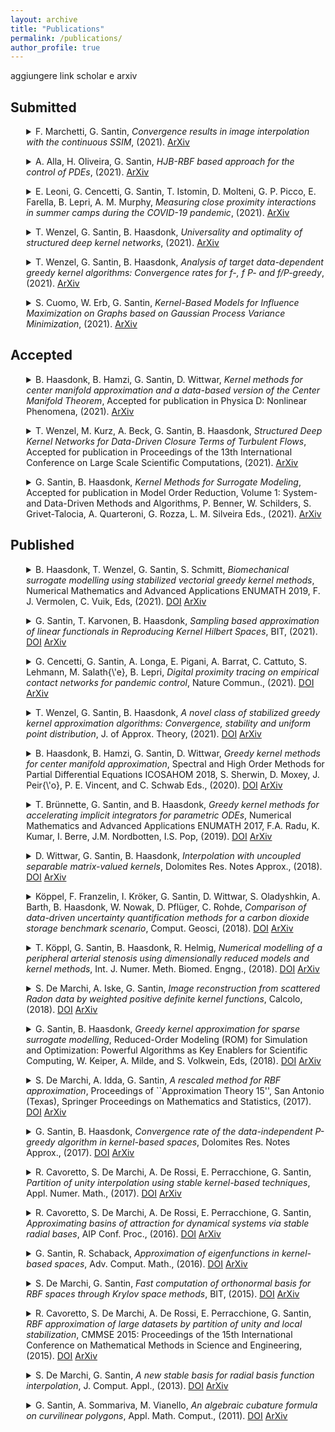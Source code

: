 ```yaml
---
layout: archive
title: "Publications"
permalink: /publications/
author_profile: true
---
```


aggiungere link scholar e arxiv 


## Submitted
<p><details style="margin-left:5%;">

<summary>F. Marchetti, G. Santin, 
<i>Convergence results in image interpolation with the continuous SSIM</i>, (2021). <a href=''> <i class="ai ai-arxiv"></i>ArXiv </a>
</summary>

<small>

<blockquote>
	
</blockquote>

```bibtex:

```
</small>

</details>

</p>



<p><details style="margin-left:5%;">

<summary>A. Alla, H. Oliveira, G. Santin, 
<i>HJB-RBF based approach for the control of PDEs</i>, (2021). <a href='https://arxiv.org/abs/2108.02987'> <i class="ai ai-arxiv"></i>ArXiv </a>
</summary>

<small>

<blockquote>
	
</blockquote>

```bibtex:

```
</small>

</details>

</p>



<p><details style="margin-left:5%;">

<summary>E. Leoni, G. Cencetti, G. Santin, T. Istomin, D. Molteni, G. P. Picco, E. Farella, B. Lepri, A. M. Murphy, 
<i>Measuring close proximity  interactions in summer camps during the COVID-19 pandemic</i>, (2021). <a href='https://arxiv.org/abs/2106.14750'> <i class="ai ai-arxiv"></i>ArXiv </a>
</summary>

<small>

<blockquote>
	
</blockquote>

```bibtex:

```
</small>

</details>

</p>



<p><details style="margin-left:5%;">

<summary>T. Wenzel, G. Santin, B. Haasdonk, 
<i>Universality and optimality of structured deep kernel  networks</i>, (2021). <a href='https://arxiv.org/abs/2105.07228'> <i class="ai ai-arxiv"></i>ArXiv </a>
</summary>

<small>

<blockquote>
	
</blockquote>

```bibtex:

```
</small>

</details>

</p>



<p><details style="margin-left:5%;">

<summary>T. Wenzel, G. Santin, B. Haasdonk, 
<i>Analysis of target data-dependent greedy kernel algorithms: Convergence rates for f-, f P- and  f/P-greedy</i>, (2021). <a href='https://arxiv.org/abs/2105.07411'> <i class="ai ai-arxiv"></i>ArXiv </a>
</summary>

<small>

<blockquote>
	
</blockquote>

```bibtex:

```
</small>

</details>

</p>



<p><details style="margin-left:5%;">

<summary>S. Cuomo, W. Erb, G. Santin, 
<i>Kernel-Based Models for Influence Maximization on Graphs based on Gaussian Process Variance  Minimization</i>, (2021). <a href='https://arxiv.org/abs/2103.01575'> <i class="ai ai-arxiv"></i>ArXiv </a>
</summary>

<small>

<blockquote>
	
</blockquote>

```bibtex:

```
</small>

</details>

</p>



## Accepted
<p><details style="margin-left:5%;">

<summary>B. Haasdonk, B. Hamzi, G. Santin, D. Wittwar, 
<i>Kernel methods for center manifold approximation and a data-based version  of the Center Manifold Theorem</i>, 
Accepted for publication in Physica D: Nonlinear Phenomena, (2021). <a href='https://arxiv.org/abs/2012.00338'> <i class="ai ai-arxiv"></i>ArXiv </a>
</summary>

<small>

<blockquote>
	
</blockquote>

```bibtex:

```
</small>

</details>

</p>



<p><details style="margin-left:5%;">

<summary>T. Wenzel, M. Kurz, A. Beck, G. Santin, B. Haasdonk, 
<i>Structured Deep Kernel Networks for Data-Driven Closure Terms of  Turbulent Flows</i>, 
Accepted for publication in Proceedings of the 13th International Conference on Large Scale Scientific Computations, (2021). <a href='https://arxiv.org/abs/2103.13655'> <i class="ai ai-arxiv"></i>ArXiv </a>
</summary>

<small>

<blockquote>
	
</blockquote>

```bibtex:

```
</small>

</details>

</p>



<p><details style="margin-left:5%;">

<summary>G. Santin, B. Haasdonk, 
<i>Kernel Methods for Surrogate  Modeling</i>, 
Accepted for publication in Model Order Reduction, Volume 1: System- and Data-Driven Methods and Algorithms, P. Benner, W. Schilders, S. Grivet-Talocia, A. Quarteroni, G. Rozza, L.  M. Silveira  Eds., (2021). <a href='https://arxiv.org/abs/1907.10556'> <i class="ai ai-arxiv"></i>ArXiv </a>
</summary>

<small>

<blockquote>
	
</blockquote>

```bibtex:

```
</small>

</details>

</p>



## Published
<p><details style="margin-left:5%;">

<summary> B. Haasdonk, T. Wenzel, G. Santin, S. Schmitt, 
<i> Biomechanical surrogate modelling using stabilized vectorial greedy kernel methods</i>, 
 Numerical Mathematics and Advanced Applications ENUMATH 2019, F. J. Vermolen, C. Vuik, Eds, (2021). <a href=' https://doi.org/10.1007/978-3-030-55874-1_49'> <i class="ai ai-doi"> </i>DOI</a> <a href=''> <i class="ai ai-arxiv"></i>ArXiv </a>
</summary>

<small>

<blockquote>
In recent years, in the setting of radial basis function, the study of approx- imation algorithms has particularly focused on the construction of (stable) bases for the associated Hilbert spaces. One of the ways of describing such spaces and their properties is the study of a particular integral operator and its spectrum. We proposed in a recent work the so-called WSVD basis, which is strictly connected to the eigen-decomposition of this operator and allows to overcome some problems related to the stability of the computation of the approximant for a wide class of radial kernels. Although effective, this basis is computationally expensive to compute. In this paper we discuss a method to improve and compute in a fast way the basis using methods related to Krylov subspaces. After reviewing the connections between the two bases, we concentrate on the properties of the new one, describing its behavior by numerical tests.	
</blockquote>

```bibtex:

```
</small>

</details>

</p>



<p><details style="margin-left:5%;">

<summary> G. Santin, T. Karvonen, B. Haasdonk, 
<i> Sampling based approximation of linear functionals in Reproducing Kernel Hilbert Spaces</i>, 
 BIT, (2021). <a href=' https://doi.org/10.1007/s10543-021-00870-3'> <i class="ai ai-doi"> </i>DOI</a> <a href=''> <i class="ai ai-arxiv"></i>ArXiv </a>
</summary>

<small>

<blockquote>
	
</blockquote>

```bibtex:

```
</small>

</details>

</p>



<p><details style="margin-left:5%;">

<summary> G. Cencetti, G. Santin, A. Longa, E. Pigani, A. Barrat, C. Cattuto, S. Lehmann, M. Salath{\'e}, B. Lepri, 
<i> Digital proximity tracing on empirical contact networks for pandemic control</i>, 
 Nature Commun., (2021). <a href=' https://doi.org/10.1038/s41467-021-21809-w'> <i class="ai ai-doi"> </i>DOI</a> <a href=''> <i class="ai ai-arxiv"></i>ArXiv </a>
</summary>

<small>

<blockquote>
	
</blockquote>

```bibtex:

```
</small>

</details>

</p>



<p><details style="margin-left:5%;">

<summary> T. Wenzel, G. Santin, B. Haasdonk, 
<i> A novel class of stabilized greedy kernel approximation algorithms: Convergence, stability and uniform point distribution</i>, 
 J. of Approx. Theory, (2021). <a href=' https://doi.org/10.1016/j.jat.2020.105508'> <i class="ai ai-doi"> </i>DOI</a> <a href=''> <i class="ai ai-arxiv"></i>ArXiv </a>
</summary>

<small>

<blockquote>
	
</blockquote>

```bibtex:

```
</small>

</details>

</p>



<p><details style="margin-left:5%;">

<summary> B. Haasdonk, B. Hamzi, G. Santin, D. Wittwar, 
<i> Greedy kernel methods for center manifold approximation</i>, 
 Spectral and High Order Methods for Partial Differential Equations ICOSAHOM 2018, S. Sherwin, D. Moxey, J. Peir{\'o}, P. E. Vincent, and C. Schwab Eds., (2020). <a href=' https://doi.org/10.1007/978-3-030-39647-3_6'> <i class="ai ai-doi"> </i>DOI</a> <a href=' '> <i class="ai ai-arxiv"></i>ArXiv </a>
</summary>

<small>

<blockquote>
	
</blockquote>

```bibtex:

```
</small>

</details>

</p>



<p><details style="margin-left:5%;">

<summary> T. Br&uuml;nnette, G. Santin, and B. Haasdonk, 
<i> Greedy kernel methods for accelerating implicit integrators for parametric ODEs</i>, 
 Numerical Mathematics and Advanced Applications ENUMATH 2017, F.A. Radu, K. Kumar, I. Berre, J.M. Nordbotten, I.S. Pop, (2019). <a href=' https://doi.org/10.1007/978-3-319-96415-7_84'> <i class="ai ai-doi"> </i>DOI</a> <a href=''> <i class="ai ai-arxiv"></i>ArXiv </a>
</summary>

<small>

<blockquote>
	
</blockquote>

```bibtex:

```
</small>

</details>

</p>



<p><details style="margin-left:5%;">

<summary> D. Wittwar, G. Santin, B. Haasdonk, 
<i> Interpolation with uncoupled separable matrix-valued kernels</i>, 
 Dolomites Res. Notes Approx., (2018). <a href=' http://dx.doi.org/10.14658/pupj-drna-2018-3-4'> <i class="ai ai-doi"> </i>DOI</a> <a href=''> <i class="ai ai-arxiv"></i>ArXiv </a>
</summary>

<small>

<blockquote>
	
</blockquote>

```bibtex:

```
</small>

</details>

</p>



<p><details style="margin-left:5%;">

<summary> K&ouml;ppel, F. Franzelin, I. Kr&ouml;ker, G. Santin, D. Wittwar, S. Oladyshkin, A. Barth, B. Haasdonk, W. Nowak, D. Pfl&uuml;ger, C. Rohde, 
<i> Comparison of data-driven uncertainty quantification methods for a carbon dioxide storage benchmark scenario</i>, 
 Comput. Geosci, (2018). <a href=' https://doi.org/10.1007/s10596-018-9785-x'> <i class="ai ai-doi"> </i>DOI</a> <a href=''> <i class="ai ai-arxiv"></i>ArXiv </a>
</summary>

<small>

<blockquote>
	
</blockquote>

```bibtex:

```
</small>

</details>

</p>



<p><details style="margin-left:5%;">

<summary> T. K&ouml;ppl, G. Santin, B. Haasdonk, R. Helmig, 
<i> Numerical modelling of a peripheral arterial stenosis using dimensionally  reduced models and kernel methods</i>, 
 Int. J. Numer. Meth. Biomed. Engng., (2018). <a href=' https://doi.org/10.1002/cnm.3095'> <i class="ai ai-doi"> </i>DOI</a> <a href=''> <i class="ai ai-arxiv"></i>ArXiv </a>
</summary>

<small>

<blockquote>
	
</blockquote>

```bibtex:

```
</small>

</details>

</p>



<p><details style="margin-left:5%;">

<summary> S. De Marchi, A. Iske, G. Santin, 
<i> Image reconstruction from scattered Radon data by weighted positive definite kernel functions</i>, 
 Calcolo, (2018). <a href=' https://doi.org/10.1007/s10092-018-0247-6'> <i class="ai ai-doi"> </i>DOI</a> <a href=' '> <i class="ai ai-arxiv"></i>ArXiv </a>
</summary>

<small>

<blockquote>
	
</blockquote>

```bibtex:

```
</small>

</details>

</p>



<p><details style="margin-left:5%;">

<summary> G. Santin, B. Haasdonk, 
<i> Greedy kernel approximation for sparse surrogate modelling</i>, 
 Reduced-Order Modeling (ROM) for Simulation and Optimization: Powerful Algorithms as Key Enablers for Scientific Computing, W. Keiper, A. Milde, and S. Volkwein, Eds, (2018). <a href=' https://doi.org/10.1007/978-3-319-75319-5_2'> <i class="ai ai-doi"> </i>DOI</a> <a href=''> <i class="ai ai-arxiv"></i>ArXiv </a>
</summary>

<small>

<blockquote>
	
</blockquote>

```bibtex:

```
</small>

</details>

</p>



<p><details style="margin-left:5%;">

<summary> S. De Marchi, A. Idda, G. Santin, 
<i> A rescaled method for RBF approximation</i>, 
 Proceedings of ``Approximation Theory 15'', San Antonio (Texas), Springer Proceedings on Mathematics and Statistics, (2017). <a href=' https://doi.org/10.1007/978-3-319-59912-0_3'> <i class="ai ai-doi"> </i>DOI</a> <a href=''> <i class="ai ai-arxiv"></i>ArXiv </a>
</summary>

<small>

<blockquote>
	
</blockquote>

```bibtex:

```
</small>

</details>

</p>



<p><details style="margin-left:5%;">

<summary> G. Santin, B. Haasdonk, 
<i> Convergence rate of the data-independent P-greedy algorithm in kernel-based spaces</i>, 
 Dolomites Res. Notes Approx., (2017). <a href=' http://dx.doi.org/10.14658/pupj-drna-2017-Special_Issue-9'> <i class="ai ai-doi"> </i>DOI</a> <a href=''> <i class="ai ai-arxiv"></i>ArXiv </a>
</summary>

<small>

<blockquote>
	
</blockquote>

```bibtex:

```
</small>

</details>

</p>



<p><details style="margin-left:5%;">

<summary> R. Cavoretto, S. De Marchi, A. De Rossi, E. Perracchione, G. Santin, 
<i> Partition of unity interpolation using stable kernel-based techniques</i>, 
 Appl. Numer. Math., (2017). <a href=' https://doi.org/10.1016/j.apnum.2016.07.005'> <i class="ai ai-doi"> </i>DOI</a> <a href=''> <i class="ai ai-arxiv"></i>ArXiv </a>
</summary>

<small>

<blockquote>
	
</blockquote>

```bibtex:

```
</small>

</details>

</p>



<p><details style="margin-left:5%;">

<summary> R. Cavoretto, S. De Marchi, A. De Rossi, E. Perracchione, G. Santin, 
<i> Approximating basins of attraction for dynamical systems via stable radial bases</i>, 
 AIP Conf. Proc., (2016). <a href=' https://doi.org/10.1063/1.4952177'> <i class="ai ai-doi"> </i>DOI</a> <a href=''> <i class="ai ai-arxiv"></i>ArXiv </a>
</summary>

<small>

<blockquote>
	
</blockquote>

```bibtex:

```
</small>

</details>

</p>



<p><details style="margin-left:5%;">

<summary> G. Santin, R. Schaback, 
<i> Approximation of eigenfunctions in kernel-based spaces</i>, 
 Adv. Comput. Math., (2016). <a href=' https://doi.org/10.1007/s10444-015-9449-5'> <i class="ai ai-doi"> </i>DOI</a> <a href=''> <i class="ai ai-arxiv"></i>ArXiv </a>
</summary>

<small>

<blockquote>
	
</blockquote>

```bibtex:

```
</small>

</details>

</p>



<p><details style="margin-left:5%;">

<summary> S. De Marchi, G. Santin, 
<i> Fast computation of orthonormal basis for RBF spaces through Krylov space methods</i>, 
 BIT, (2015). <a href=' https://doi.org/10.1007/s10543-014-0537-6'> <i class="ai ai-doi"> </i>DOI</a> <a href=''> <i class="ai ai-arxiv"></i>ArXiv </a>
</summary>

<small>

<blockquote>
	
</blockquote>

```bibtex:

```
</small>

</details>

</p>



<p><details style="margin-left:5%;">

<summary> R. Cavoretto, S. De Marchi, A. De Rossi, E. Perracchione, G. Santin, 
<i> RBF approximation of large datasets by partition of unity and local stabilization</i>, 
 CMMSE 2015: Proceedings of the 15th International Conference on  Mathematical Methods in Science and Engineering, (2015). <a href=' https://iris.unito.it/retrieve/handle/2318/1526172/55702/CMMSE_2015.pdf'> <i class="ai ai-doi"> </i>DOI</a> <a href=''> <i class="ai ai-arxiv"></i>ArXiv </a>
</summary>

<small>

<blockquote>
	
</blockquote>

```bibtex:

```
</small>

</details>

</p>



<p><details style="margin-left:5%;">

<summary> S. De Marchi, G. Santin, 
<i> A new stable basis for radial basis function interpolation</i>, 
 J. Comput. Appl., (2013). <a href=' https://doi.org/10.1016/j.cam.2013.03.048'> <i class="ai ai-doi"> </i>DOI</a> <a href=''> <i class="ai ai-arxiv"></i>ArXiv </a>
</summary>

<small>

<blockquote>
	
</blockquote>

```bibtex:

```
</small>

</details>

</p>



<p><details style="margin-left:5%;">

<summary> G. Santin, A. Sommariva, M. Vianello, 
<i> An algebraic cubature formula on curvilinear polygons</i>, 
 Appl. Math. Comput., (2011). <a href=' https://doi.org/10.1016/j.amc.2011.04.071'> <i class="ai ai-doi"> </i>DOI</a> <a href=''> <i class="ai ai-arxiv"></i>ArXiv </a>
</summary>

<small>

<blockquote>
	
</blockquote>

```bibtex:

```
</small>

</details>

</p>


